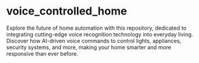 # voice_controlled_home
Explore the future of home automation with this repository, dedicated to integrating cutting-edge voice recognition technology into everyday living. Discover how AI-driven voice commands to control lights, appliances, security systems, and more, making your home smarter and more responsive than ever before.
